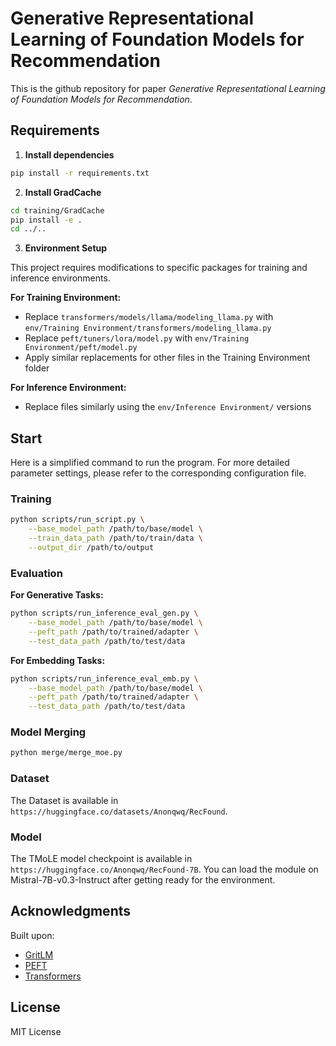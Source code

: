 # Generative Representational Learning of Foundation Models for Recommendation

This is the github repository for paper *Generative Representational Learning of Foundation Models for Recommendation*.

## Requirements

1. **Install dependencies**
```bash
pip install -r requirements.txt
```

2. **Install GradCache**
```bash
cd training/GradCache
pip install -e .
cd ../..
```

3. **Environment Setup**

This project requires modifications to specific packages for training and inference environments.

**For Training Environment:**
- Replace `transformers/models/llama/modeling_llama.py` with `env/Training Environment/transformers/modeling_llama.py`
- Replace `peft/tuners/lora/model.py` with `env/Training Environment/peft/model.py`
- Apply similar replacements for other files in the Training Environment folder

**For Inference Environment:**
- Replace files similarly using the `env/Inference Environment/` versions

## Start

Here is a simplified command to run the program. For more detailed parameter settings, please refer to the corresponding configuration file.

### Training

```bash
python scripts/run_script.py \
    --base_model_path /path/to/base/model \
    --train_data_path /path/to/train/data \
    --output_dir /path/to/output
```

### Evaluation

**For Generative Tasks:**
```bash
python scripts/run_inference_eval_gen.py \
    --base_model_path /path/to/base/model \
    --peft_path /path/to/trained/adapter \
    --test_data_path /path/to/test/data
```

**For Embedding Tasks:**
```bash
python scripts/run_inference_eval_emb.py \
    --base_model_path /path/to/base/model \
    --peft_path /path/to/trained/adapter \
    --test_data_path /path/to/test/data
```

### Model Merging

```bash
python merge/merge_moe.py
```
### Dataset

The Dataset is available in `https://huggingface.co/datasets/Anonqwq/RecFound`.

### Model

The TMoLE model checkpoint is available in `https://huggingface.co/Anonqwq/RecFound-7B`. You can load the module on Mistral-7B-v0.3-Instruct after getting ready for the environment.

## Acknowledgments

Built upon:
- [GritLM](https://github.com/ContextualAI/gritlm)
- [PEFT](https://github.com/huggingface/peft)
- [Transformers](https://github.com/huggingface/transformers)

## License

MIT License
